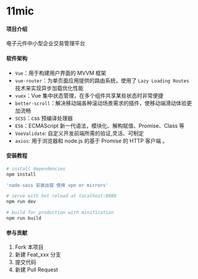 # 11mic

#### 项目介绍
电子元件中小型企业交易管理平台

#### 软件架构

* `Vue`：用于构建用户界面的 MVVM 框架
* `vue-router`：为单页面应用提供的路由系统，使用了 `Lazy Loading Routes` 技术来实现异步加载优化性能
* `vuex`：Vue 集中状态管理，在多个组件共享某些状态时非常便捷
* `better-scroll`：解决移动端各种滚动场景需求的插件，使移动端滑动体验更加流畅
* `SCSS`：css 预编译处理器
* `ES6`：ECMAScript 新一代语法，模块化、解构赋值、Promise、Class 等
* `VeeValidate`: 自定义开发前端所需的验证,灵活、可制定
* `axios`: 用于浏览器和 node.js 的基于 Promise 的 HTTP 客户端 。

#### 安装教程

```bash
# install dependencies
npm install

'nade-sass 安装出错 使用 vpn or mirrors' 

# serve with hot reload at localhost:8080
npm run dev

# build for production with minification
npm run build
```

#### 参与贡献

1. Fork 本项目
2. 新建 Feat_xxx 分支
3. 提交代码
4. 新建 Pull Request
